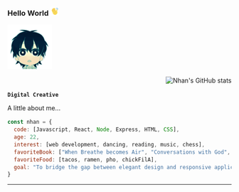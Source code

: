### Hello World <img src="waving.gif" width="20">

<img src="littledude.gif" width="100"> <div align = "right">![Nhan's GitHub stats](https://github-readme-stats.vercel.app/api?username=nhanng19&show_icons=true&theme=github_dark)</div>

**`Digital Creative`**

A little about me...
```javascript
const nhan = {
  code: [Javascript, React, Node, Express, HTML, CSS],
  age: 22,
  interest: [web development, dancing, reading, music, chess],
  favoriteBook: ["When Breathe becomes Air", "Conversations with God", "Sapiens", "The Courage to be Disliked"],
  favoriteFood: [tacos, ramen, pho, chickFilA],
  goal: "To bridge the gap between elegant design and responsive application."
}
```
------------------



